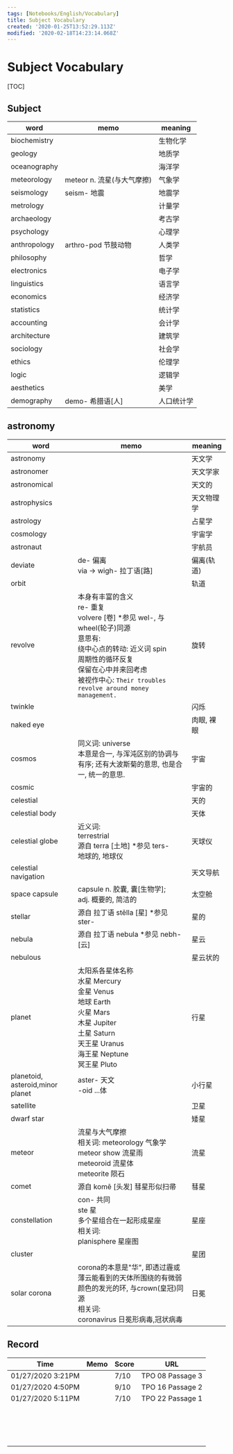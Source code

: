 ```yaml
---
tags: [Notebooks/English/Vocabulary]
title: Subject Vocabulary
created: '2020-01-25T13:52:29.113Z'
modified: '2020-02-18T14:23:14.068Z'
---
```


# Subject Vocabulary 

[TOC]

## Subject

| word         | memo                       | meaning    |
| ------------ | -------------------------- | ---------- |
| biochemistry |                            | 生物化学   |
| geology      |                            | 地质学     |
| oceanography |                            | 海洋学     |
| meteorology  | meteor n. 流星(与大气摩擦) | 气象学     |
| seismology   | seism- 地震                | 地震学     |
| metrology    |                            | 计量学     |
| archaeology  |                            | 考古学     |
| psychology   |                            | 心理学     |
| anthropology | arthro-pod 节肢动物        | 人类学     |
| philosophy   |                            | 哲学       |
| electronics  |                            | 电子学     |
| linguistics  |                            | 语言学     |
| economics    |                            | 经济学     |
| statistics   |                            | 统计学     |
| accounting   |                            | 会计学     |
| architecture |                            | 建筑学     |
| sociology    |                            | 社会学     |
| ethics       |                            | 伦理学     |
| logic        |                            | 逻辑学     |
| aesthetics   |                            | 美学       |
| demography   | demo- 希腊语[人]           | 人口统计学 |



## astronomy

| word                             | memo                                                         | meaning    |
| -------------------------------- | ------------------------------------------------------------ | ---------- |
| astronomy                        |                                                              | 天文学     |
| astronomer                       |                                                              | 天文学家   |
| astronomical                     |                                                              | 天文的     |
| astrophysics                     |                                                              | 天文物理学 |
| astrology                        |                                                              | 占星学     |
| cosmology                        |                                                              | 宇宙学     |
| astronaut                        |                                                              | 宇航员     |
| deviate                          | de- 偏离<br />via -> wigh- 拉丁语[路]                        | 偏离(轨道) |
| orbit                            |                                                              | 轨道       |
| revolve                          | 本身有丰富的含义<br />re- 重复<br />volvere [卷] *参见 wel-, 与wheel(轮子)同源<br />意思有:<br />绕中心点的转动: 近义词 spin<br />周期性的循环反复<br />保留在心中并来回考虑<br />被视作中心: `Their troubles revolve around money management.` | 旋转       |
| twinkle                          |                                                              | 闪烁       |
| naked eye                        |                                                              | 肉眼, 裸眼 |
| cosmos                           | 同义词: universe<br />本意是合一, 与浑沌区别的协调与有序; 还有大波斯菊的意思, 也是合一, 统一的意思. | 宇宙       |
| cosmic                           |                                                              | 宇宙的     |
| celestial                        |                                                              | 天的       |
| celestial body                   |                                                              | 天体       |
| celestial globe                  | 近义词:<br />terrestrial<br />源自 terra [土地] *参见 ters-<br />地球的, 地球仪 | 天球仪     |
| celestial navigation             |                                                              | 天文导航   |
| space capsule                    | capsule n. 胶囊, 囊[生物学]; <br />adj. 概要的, 简洁的       | 太空舱     |
| stellar                          | 源自 拉丁语 stēlla [星] *参见 ster-                          | 星的       |
| nebula                           | 源自 拉丁语 nebula *参见 nebh-[云]                           | 星云       |
| nebulous                         |                                                              | 星云状的   |
| planet                           | 太阳系各星体名称<br />水星 Mercury<br />金星 Venus<br />地球 Earth<br />火星 Mars<br />木星 Jupiter<br />土星 Saturn<br />天王星 Uranus<br />海王星 Neptune<br />冥王星 Pluto | 行星       |
| planetoid, asteroid,minor planet | aster- 天文<br />-oid ...体                                  | 小行星     |
| satellite                        |                                                              | 卫星       |
| dwarf star                       |                                                              | 矮星       |
| meteor                           | 流星与大气摩擦<br />相关词: meteorology 气象学<br />meteor show 流星雨<br />meteoroid 流星体<br />meteorite 陨石 | 流星       |
| comet                            | 源自 komē [头发] 彗星形似扫帚                                | 彗星       |
| constellation                    | con- 共同<br />ste 星<br />多个星组合在一起形成星座<br />相关词:<br />planisphere 星座图 | 星座       |
| cluster                          |                                                              | 星团       |
| solar corona                     | corona的本意是"华", 即透过霾或薄云能看到的天体所围绕的有微弱颜色的发光的环, 与crown(皇冠)同源<br />相关词:<br />coronavirus 日冕形病毒,冠状病毒 | 日冕       |

## Record

| Time              | Memo | Score | URL              |
| ----------------- | ---- | ----- | ---------------- |
| 01/27/2020 3:21PM |      | 7/10  | TPO 08 Passage 3 |
| 01/27/2020 4:50PM |      | 9/10  | TPO 16 Passage 2 |
| 01/27/2020 5:11PM |      | 7/10  | TPO 22 Passage 1 |
|                   |      |       |                  |
|                   |      |       |                  |
|                   |      |       |                  |
|                   |      |       |                  |
|                   |      |       |                  |
|                   |      |       |                  |
|                   |      |       |                  |
|                   |      |       |                  |
|                   |      |       |                  |
|                   |      |       |                  |
|                   |      |       |                  |
|                   |      |       |                  |
|                   |      |       |                  |
|                   |      |       |                  |
|                   |      |       |                  |
|                   |      |       |                  |

